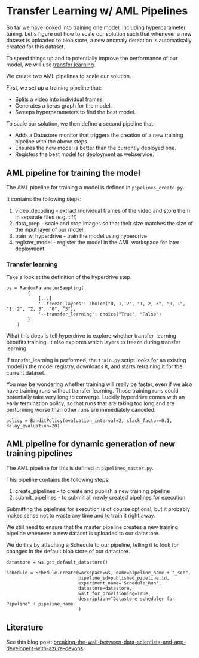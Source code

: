 # Transfer Learning w/ AML Pipelines

So far we have looked into training one model, including hyperparameter tuning.  Let's figure out how to scale our solution such that whenever a new dataset is uploaded to blob store, a new anomaly detection is automatically created for this dataset.

To speed things up and to potentially improve the performance of our model, we will use [transfer learning](https://en.wikipedia.org/wiki/Transfer_learning).

We create two AML pipelines to scale our solution. 

First, we set up a training pipeline that:​
- Splits a video into individual frames​.
- Generates a keras graph for the model​.
- Sweeps hyperparameters to find the best model​.

To scale our solution, we then define a second pipeline that:
- Adds a Datastore monitor that triggers the creation of a new training pipeline with the above steps.
- Ensures the new model is better than the currently deployed one​.
- Registers the best model for deployment​ as webservice.

## AML pipeline for training the model

The AML pipeline for training a model is defined in `pipelines_create.py`.

It contains the following steps:
1. video_decoding - extract individual frames of the video and store them in separate files (e.g. tiff)
1. data_prep - scale and crop images so that their size matches the size of the input layer of our model.
1. train_w_hyperdrive - train the model using hyperdrive
1. register_model - register the model in the AML workspace for later deployment

### Transfer learning

Take a look at the definition of the hyperdrive step.

```
ps = RandomParameterSampling(
        {
            [...]
            '--freeze_layers': choice("0, 1, 2", "1, 2, 3", "0, 1", "1, 2", "2, 3", "0", "3"),
            '--transfer_learning': choice("True", "False")
        }
    )
```

What this does is tell hyperdrive to explore whether transfer_learning benefits training. It also explores which layers to freeze during transfer learning. 

If transfer_learning is performed, the `train.py` script looks for an existing model in the model registry, downloads it, and starts retraining it for the current dataset. 

You may be wondering whether training will really be faster, even if we also have training runs without transfer learning.  Those training runs could potentially take very long to converge.  Luckily hyperdrive comes with an early termination policy, so that runs that are taking too long and are performing worse than other runs are immediately canceled. 

```
policy = BanditPolicy(evaluation_interval=2, slack_factor=0.1, delay_evaluation=20)
```

## AML pipeline for dynamic generation of new training pipelines

The AML pipeline for this is defined in `pipelines_master.py`.

This pipeline contains the following steps:
1. create_pipelines - to create and publish a new training pipeline
1. submit_pipelines - to submit all newly created pipelines for execution

Submitting the pipelines for execution is of course optional, but it probably makes sense not to waste any time and to train it right away.

We still need to ensure that the master pipeline creates a new training pipeline whenever a new dataset is uploaded to our datastore.

We do this by attaching a Schedule to our pipeline, telling it to look for changes in the default blob store of our datastore.

```
datastore = ws.get_default_datastore()

schedule = Schedule.create(workspace=ws, name=pipeline_name + "_sch",
                           pipeline_id=published_pipeline.id, 
                           experiment_name='Schedule_Run',
                           datastore=datastore,
                           wait_for_provisioning=True,
                           description="Datastore scheduler for Pipeline" + pipeline_name
                           )
```

## Literature
See this blog post: [breaking-the-wall-between-data-scientists-and-app-developers-with-azure-devops](https://azure.microsoft.com/en-us/blog/breaking-the-wall-between-data-scientists-and-app-developers-with-azure-devops/)
